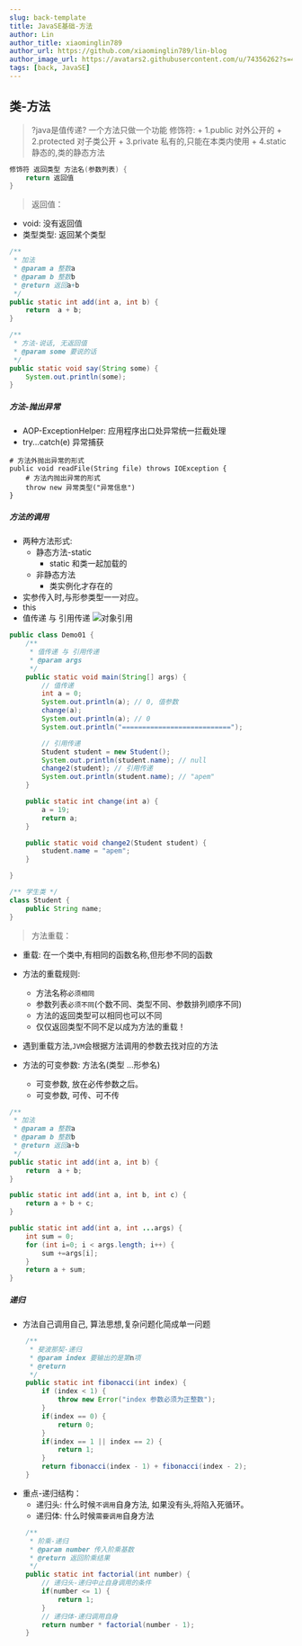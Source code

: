 ```yaml
---
slug: back-template
title: JavaSE基础-方法
author: Lin
author_title: xiaominglin789
author_url: https://github.com/xiaominglin789/lin-blog
author_image_url: https://avatars2.githubusercontent.com/u/74356262?s=400&u=51bc963a308dd3748ba5133c9cfd29eb3bc0c207&v=4
tags: [back, JavaSE]
---
```


## 类-方法
> ?java是值传递?
> 一个方法只做一个功能
> 修饰符:
	+ 1.public 对外公开的
	+ 2.protected 对子类公开
	+ 3.private 私有的,只能在本类内使用
	+ 4.static 静态的,类的静态方法
```java
修饰符 返回类型 方法名(参数列表) {
	return 返回值
}
```

<!--truncate-->


> 返回值：
- void: 没有返回值
- 类型类型: 返回某个类型
```java
/**
 * 加法
 * @param a 整数a
 * @param b 整数b
 * @return 返回a+b
 */
public static int add(int a, int b) {
    return  a + b;
}

/**
 * 方法-说话, 无返回值
 * @param some 要说的话
 */
public static void say(String some) {
    System.out.println(some);
}
```



##### 方法-抛出异常
- AOP-ExceptionHelper: 应用程序出口处异常统一拦截处理
- try...catch(e) 异常捕获
```
# 方法外抛出异常的形式 
public void readFile(String file) throws IOException {
	# 方法内抛出异常的形式
	throw new 异常类型("异常信息")
}
```



##### 方法的调用
- 两种方法形式:
	+ 静态方法-static
		- static 和类一起加载的
	+ 非静态方法
		- 类实例化才存在的
- 实参传入时,与形参类型一一对应。
- this
- 值传递 与 引用传递
![对象引用](https://ss0.bdstatic.com/70cFvHSh_Q1YnxGkpoWK1HF6hhy/it/u=1746342172,1128640562&fm=11&gp=0.jpg)
```java
public class Demo01 {
    /**
     * 值传递 与 引用传递
     * @param args
     */
    public static void main(String[] args) {
        // 值传递
        int a = 0;
        System.out.println(a); // 0, 值参数
        change(a);
        System.out.println(a); // 0
        System.out.println("===========================");

        // 引用传递
        Student student = new Student();
        System.out.println(student.name); // null
        change2(student); // 引用传递
        System.out.println(student.name); // "apem"
    }

    public static int change(int a) {
        a = 19;
        return a;
    }

    public static void change2(Student student) {
        student.name = "apem";
    }

}

/** 学生类 */
class Student {
    public String name;
}
```



> 方法重载：
- 重载: 在一个类中,有相同的函数名称,但形参不同的函数
- 方法的重载规则:
	+ 方法名称`必须相同`
	+ 参数列表`必须不同`(个数不同、类型不同、参数排列顺序不同)
	+ 方法的返回类型可以相同也可以不同
	+ 仅仅返回类型不同不足以成为方法的重载！

- 遇到重载方法,`JVM`会根据方法调用的参数去找对应的方法
- 方法的可变参数: 方法名(类型 ...形参名)
	- 可变参数, 放在必传参数之后。
	- 可变参数, 可传、可不传
```java
/**
 * 加法
 * @param a 整数a
 * @param b 整数b
 * @return 返回a+b
 */
public static int add(int a, int b) {
    return  a + b;
}

public static int add(int a, int b, int c) {
    return a + b + c;
}

public static int add(int a, int ...args) {
    int sum = 0;
    for (int i=0; i < args.length; i++) {
        sum +=args[i];
    }
    return a + sum;
}
```

##### 递归
- 方法自己调用自己, 算法思想,复杂问题化简成单一问题
```java
	/**
	 * 斐波那契-递归
	 * @param index 要输出的是第n项
	 * @return
	 */
	public static int fibonacci(int index) {
	    if (index < 1) {
	        throw new Error("index 参数必须为正整数");
	    }
	    if(index == 0) {
	        return 0;
	    }
	    if(index == 1 || index == 2) {
	        return 1;
	    }
	    return fibonacci(index - 1) + fibonacci(index - 2);
	}
```
- 重点-递归结构：
	- 递归头: 什么时候`不调用`自身方法, 如果没有头,将陷入死循环。
	- 递归体: 什么时候`需要调用`自身方法
```java
	/**
     * 阶乘-递归
     * @param number 传入阶乘基数
     * @return 返回阶乘结果
     */
    public static int factorial(int number) {
    	// 递归头-递归中止自身调用的条件
        if(number <= 1) {
            return 1;
        }
        // 递归体-递归调用自身
        return number * factorial(number - 1);
    }
```

